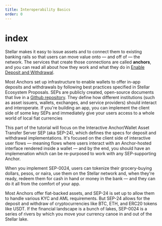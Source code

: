 ```yaml
---
title: Interoperability Basics
order: 0
---
```


# index

Stellar makes it easy to issue assets and to connect them to existing banking rails so that users can move value onto — and off of — the network. The services that create those connections are called **anchors**, and you can read all about how they work and what they do in [Enable Deposit and Withdrawal]().

Most Anchors set up infrastructure to enable wallets to offer in-app deposits and withdrawals by following best practices specified in Stellar Ecosystem Proposals. SEPs are publicly created, open-source documents that live in a [Github repository](https://github.com/stellar/stellar-protocol/tree/master/ecosystem#stellar-ecosystem-proposals-seps). They define how different institutions \(such as asset issuers, wallets, exchanges, and service providers\) should interact and interoperate. If you're building an app, you can implement the client side of some key SEPs and immediately give your users access to a whole world of local fiat currencies

This part of the tutorial will focus on the Interactive Anchor/Wallet Asset Transfer Server SEP \(aka SEP-24\), which defines the specs for deposit and withdrawal implementations. It's focused on the client side of interactive user flows — meaning flows where users interact with an Anchor-hosted interface rendered inside a wallet — and by the end, you should have an implemenation which can be re-purposed to work with any SEP-supporting Anchor.

When you implement SEP-0024, users can tokenize their grocery-buying dollars, pesos, or naira, use them on the Stellar network and, when they're ready, redeem them for cash in hand or money in the bank — and they can do it all from the comfort of your app.

Most Anchors offer fiat-backed assets, and SEP-24 is set up to allow them to handle various KYC and AML requirements. But SEP-24 allows for the deposit and withdraw of cryptocurrencies like BTC, ETH, and ERC20 tokens like USDT. If the financial landscape is a bunch of lakes, SEP-0024 is a series of rivers by which you move your currency canoe in and out of the Stellar lake.

